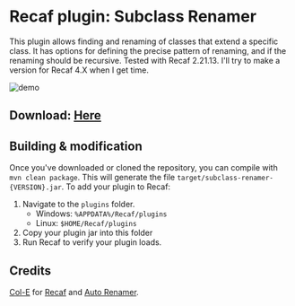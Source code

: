 # Recaf plugin: Subclass Renamer

This plugin allows finding and renaming of classes that extend a specific class. It has options for defining the precise pattern of renaming, and if the renaming should be recursive.
Tested with Recaf 2.21.13.
I'll try to make a version for Recaf 4.X when I get time.

![demo](demo.gif)

## Download: [Here](https://github.com/crazycat256/Subclass-Renamer-recaf-2x/releases)

## Building & modification

Once you've downloaded or cloned the repository, you can compile with `mvn clean package`. 
This will generate the file `target/subclass-renamer-{VERSION}.jar`. To add your plugin to Recaf:

1. Navigate to the `plugins` folder.
    - Windows: `%APPDATA%/Recaf/plugins`
	- Linux: `$HOME/Recaf/plugins`
2. Copy your plugin jar into this folder
3. Run Recaf to verify your plugin loads.

## Credits
[Col-E](https://github.com/Col-E) for [Recaf](https://github.com/Col-E/Recaf) and [Auto Renamer](https://github.com/Recaf-Plugins/Auto-Renamer).

